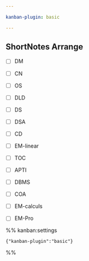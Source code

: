 ```yaml
---

kanban-plugin: basic

---
```


## ShortNotes Arrange

- [ ] DM
- [ ] CN
- [ ] OS
- [ ] DLD
- [ ] DS
- [ ] DSA
- [ ] CD
- [ ] EM-linear
- [ ] TOC
- [ ] APTI
- [ ] DBMS
- [ ] COA
- [ ] EM-calculs
- [ ] EM-Pro




%% kanban:settings
```
{"kanban-plugin":"basic"}
```
%%